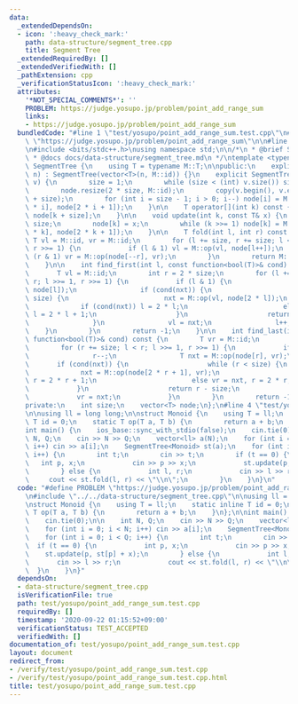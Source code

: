 ```yaml
---
data:
  _extendedDependsOn:
  - icon: ':heavy_check_mark:'
    path: data-structure/segment_tree.cpp
    title: Segment Tree
  _extendedRequiredBy: []
  _extendedVerifiedWith: []
  _pathExtension: cpp
  _verificationStatusIcon: ':heavy_check_mark:'
  attributes:
    '*NOT_SPECIAL_COMMENTS*': ''
    PROBLEM: https://judge.yosupo.jp/problem/point_add_range_sum
    links:
    - https://judge.yosupo.jp/problem/point_add_range_sum
  bundledCode: "#line 1 \"test/yosupo/point_add_range_sum.test.cpp\"\n#define PROBLEM\
    \ \"https://judge.yosupo.jp/problem/point_add_range_sum\"\n\n#line 1 \"data-structure/segment_tree.cpp\"\
    \n#include <bits/stdc++.h>\nusing namespace std;\n\n/*\n * @brief Segment Tree\n\
    \ * @docs docs/data-structure/segment_tree.md\n */\ntemplate <typename M>\nclass\
    \ SegmentTree {\n    using T = typename M::T;\n\npublic:\n    explicit SegmentTree(int\
    \ n) : SegmentTree(vector<T>(n, M::id)) {}\n    explicit SegmentTree(const vector<T>&\
    \ v) {\n        size = 1;\n        while (size < (int) v.size()) size <<= 1;\n\
    \        node.resize(2 * size, M::id);\n        copy(v.begin(), v.end(), node.begin()\
    \ + size);\n        for (int i = size - 1; i > 0; i--) node[i] = M::op(node[2\
    \ * i], node[2 * i + 1]);\n    }\n\n    T operator[](int k) const {\n        return\
    \ node[k + size];\n    }\n\n    void update(int k, const T& x) {\n        k +=\
    \ size;\n        node[k] = x;\n        while (k >>= 1) node[k] = M::op(node[2\
    \ * k], node[2 * k + 1]);\n    }\n\n    T fold(int l, int r) const {\n       \
    \ T vl = M::id, vr = M::id;\n        for (l += size, r += size; l < r; l >>= 1,\
    \ r >>= 1) {\n            if (l & 1) vl = M::op(vl, node[l++]);\n            if\
    \ (r & 1) vr = M::op(node[--r], vr);\n        }\n        return M::op(vl, vr);\n\
    \    }\n\n    int find_first(int l, const function<bool(T)>& cond) const {\n \
    \       T vl = M::id;\n        int r = 2 * size;\n        for (l += size; l <\
    \ r; l >>= 1, r >>= 1) {\n            if (l & 1) {\n                T nxt = M::op(vl,\
    \ node[l]);\n                if (cond(nxt)) {\n                    while (l <\
    \ size) {\n                        nxt = M::op(vl, node[2 * l]);\n           \
    \             if (cond(nxt)) l = 2 * l;\n                        else vl = nxt,\
    \ l = 2 * l + 1;\n                    }\n                    return l - size;\n\
    \                }\n                vl = nxt;\n                l++;\n        \
    \    }\n        }\n        return -1;\n    }\n\n    int find_last(int r, const\
    \ function<bool(T)>& cond) const {\n        T vr = M::id;\n        int l = size;\n\
    \        for (r += size; l < r; l >>= 1, r >>= 1) {\n            if (r & 1) {\n\
    \                r--;\n                T nxt = M::op(node[r], vr);\n         \
    \       if (cond(nxt)) {\n                    while (r < size) {\n           \
    \             nxt = M::op(node[2 * r + 1], vr);\n                        if (cond(nxt))\
    \ r = 2 * r + 1;\n                        else vr = nxt, r = 2 * r;\n        \
    \            }\n                    return r - size;\n                }\n    \
    \            vr = nxt;\n            }\n        }\n        return -1;\n    }\n\n\
    private:\n    int size;\n    vector<T> node;\n};\n#line 4 \"test/yosupo/point_add_range_sum.test.cpp\"\
    \n\nusing ll = long long;\n\nstruct Monoid {\n    using T = ll;\n    static inline\
    \ T id = 0;\n    static T op(T a, T b) {\n        return a + b;\n    }\n};\n\n\
    int main() {\n    ios_base::sync_with_stdio(false);\n    cin.tie(0);\n\n    int\
    \ N, Q;\n    cin >> N >> Q;\n    vector<ll> a(N);\n    for (int i = 0; i < N;\
    \ i++) cin >> a[i];\n    SegmentTree<Monoid> st(a);\n    for (int i = 0; i < Q;\
    \ i++) {\n        int t;\n        cin >> t;\n        if (t == 0) {\n         \
    \   int p, x;\n            cin >> p >> x;\n            st.update(p, st[p] + x);\n\
    \        } else {\n            int l, r;\n            cin >> l >> r;\n       \
    \     cout << st.fold(l, r) << \"\\n\";\n        }\n    }\n}\n"
  code: "#define PROBLEM \"https://judge.yosupo.jp/problem/point_add_range_sum\"\n\
    \n#include \"../../data-structure/segment_tree.cpp\"\n\nusing ll = long long;\n\
    \nstruct Monoid {\n    using T = ll;\n    static inline T id = 0;\n    static\
    \ T op(T a, T b) {\n        return a + b;\n    }\n};\n\nint main() {\n    ios_base::sync_with_stdio(false);\n\
    \    cin.tie(0);\n\n    int N, Q;\n    cin >> N >> Q;\n    vector<ll> a(N);\n\
    \    for (int i = 0; i < N; i++) cin >> a[i];\n    SegmentTree<Monoid> st(a);\n\
    \    for (int i = 0; i < Q; i++) {\n        int t;\n        cin >> t;\n      \
    \  if (t == 0) {\n            int p, x;\n            cin >> p >> x;\n        \
    \    st.update(p, st[p] + x);\n        } else {\n            int l, r;\n     \
    \       cin >> l >> r;\n            cout << st.fold(l, r) << \"\\n\";\n      \
    \  }\n    }\n}"
  dependsOn:
  - data-structure/segment_tree.cpp
  isVerificationFile: true
  path: test/yosupo/point_add_range_sum.test.cpp
  requiredBy: []
  timestamp: '2020-09-22 01:15:52+09:00'
  verificationStatus: TEST_ACCEPTED
  verifiedWith: []
documentation_of: test/yosupo/point_add_range_sum.test.cpp
layout: document
redirect_from:
- /verify/test/yosupo/point_add_range_sum.test.cpp
- /verify/test/yosupo/point_add_range_sum.test.cpp.html
title: test/yosupo/point_add_range_sum.test.cpp
---
```

